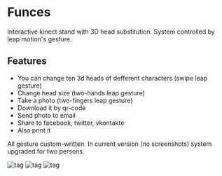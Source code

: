 Funces
======
Interactive kinect stand with 3D head substitution. 
System controlled by leap motion's gesture.
## Features
* You can change ten 3d heads of defferent characters (swipe leap gesture)
* Change head size (two-hands leap gesture)
* Take a photo (two-fingers leap gesture)
* Download it by qr-code
* Send photo to email
* Share to facebook, twitter, vkontakte
* Also print it

All gesture custom-written.
In current version (no screenshots) system upgraded for two persons.

![tag](http://artcr.ru/yuri/github/head1.jpg)
![tag](http://artcr.ru/yuri/github/head2.jpg)
![tag](http://artcr.ru/yuri/github/head3.jpg)


 
